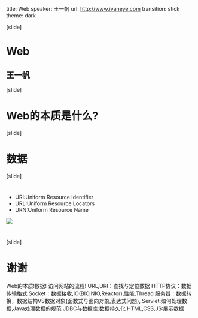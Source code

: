 title: Web
speaker: 王一帆
url: http://www.ivaneye.com
transition: stick
theme: dark

[slide]
# Web
## 王一帆

[slide]
# Web的本质是什么?
<!-- 讨论 -->

[slide]
# 数据

[slide]
#
<!-- 访问网站流程,阐述数据在各个流程里的角色，确认重要性 10P -->

#

- URI:Uniform Resource Identifier
- URL:Uniform Resource Locators
- URN:Uniform Resource Name

![](/web_file/01.jpg)

<!-- 流程细化：什么是URL,URI,如何根据URL找到服务 10p -->

<!-- # -->
<!-- 如何发送数据，HTTP协议,TCP/IP.OSI七层模型，20P -->

#
<!-- Java处理HTTP,Socket编程,BIO,NIO,Thread,Reactor，30p -->

#
<!-- Java规范实现,服务器，数据转换，HttpServletRequest,HttpServletResponse结构。实现思考！数据结构VS数据对象! 20p -->

#
<!-- Servlet流程,基于XML,基于注解，注解讲解 30p -->

#
<!-- 数据持久化处理!JDBC流程解析，实现! 20P -->

#
<!-- HTML,CSS,JS 展示数据 10p -->

[slide]
# 谢谢


Web的本质!数据!
访问网站的流程!
URL,URI：查找与定位数据
HTTP协议：数据传输格式
Socket：数据接收,IO(BIO,NIO,Reactor),性能,Thread
服务器：数据转换，数据结构VS数据对象(函数式与面向对象,表达式问题),
Servlet:如何处理数据,Java处理数据的规范
JDBC与数据库:数据持久化
HTML,CSS,JS:展示数据
